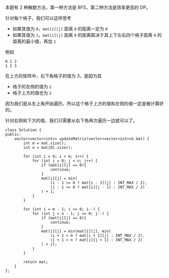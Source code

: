 本题有 2 种解题方法，第一种方法是 BFS，第二种方法是效率更高的 DP。 

针对每个格子，我们可以这样思考
- 如果其值为 `0`，`mat[i][j]` 距离 `0` 的距离一定为 `0`
- 如果其值为 `1`，`mat[i][j]` 距离 `0` 的距离取决于其上下左右四个格子距离 `0` 的距离的最小值，再加 `1` 

例如
```
0 1 2
1 2 3 
```

在上方的矩阵中，右下角格子的值为 3，是因为其
- 格子的左侧的值为 `2`
- 格子上方的值也为 `2` 
  
因为我们是从左上角开始遍历，所以这个格子上方的值和左侧的值一定是被计算好的。 

针对右侧和下方的值，我们只需要从右下角再次遍历一边就可以了。 

```
class Solution {    
public:
    vector<vector<int>> updateMatrix(vector<vector<int>>& mat) {
        int m = mat.size();
        int n = mat[0].size();
        
        for (int i = 0; i < m; i++) {
            for (int j = 0; j < n; j++) {
                if (mat[i][j] == 0){
                    continue;
                }
                mat[i][j] = min(
                    (i - 1 >= 0 ? mat[i - 1][j] : INT_MAX / 2),
                    (j - 1 >= 0 ? mat[i][j - 1] : INT_MAX / 2)
                ) + 1;
            }
        }
        
        for (int i = m - 1; i >= 0; i--) {
            for (int j = n - 1; j >= 0; j--) {
                if (mat[i][j] == 0){
                    continue;
                } 
                mat[i][j] = min(mat[i][j], min(
                    (i + 1 < m ? mat[i + 1][j] : INT_MAX / 2),
                    (j + 1 < n ? mat[i][j + 1] : INT_MAX / 2)
                ) + 1);
            }
        }

        return mat;
    }    
};
```





